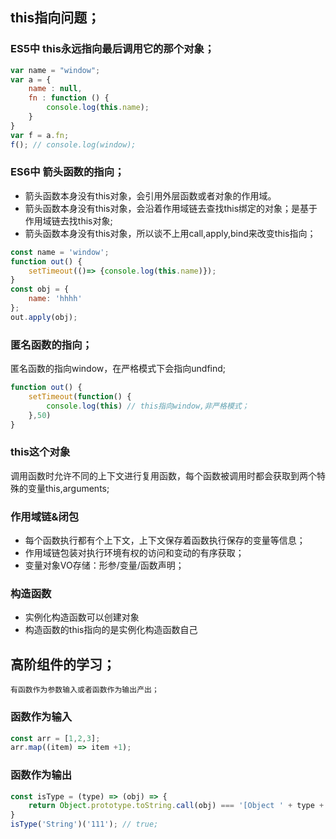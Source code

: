 ## this指向问题；
### ES5中 this永远指向最后调用它的那个对象；
```js
var name = "window";
var a = {
    name : null,
    fn : function () {
        console.log(this.name); 
    }
}
var f = a.fn;
f(); // console.log(window);
```
### ES6中 箭头函数的指向；
- 箭头函数本身没有this对象，会引用外层函数或者对象的作用域。
- 箭头函数本身没有this对象，会沿着作用域链去查找this绑定的对象；是基于作用域链去找this对象;
- 箭头函数本身没有this对象，所以谈不上用call,apply,bind来改变this指向；
```js
const name = 'window';
function out() {
    setTimeout(()=> {console.log(this.name)});
}
const obj = {
    name: 'hhhh'
};
out.apply(obj);
```

### 匿名函数的指向；
匿名函数的指向window，在严格模式下会指向undfind;
```js
function out() {
    setTimeout(function() {
        console.log(this) // this指向window,非严格模式；
    },50)
}
```
### this这个对象
调用函数时允许不同的上下文进行复用函数，每个函数被调用时都会获取到两个特殊的变量this,arguments;

### 作用域链&闭包
- 每个函数执行都有个上下文，上下文保存着函数执行保存的变量等信息；
- 作用域链包装对执行环境有权的访问和变动的有序获取；
- 变量对象VO存储：形参/变量/函数声明；

### 构造函数
- 实例化构造函数可以创建对象
- 构造函数的this指向的是实例化构造函数自己

## 高阶组件的学习；
    有函数作为参数输入或者函数作为输出产出；
### 函数作为输入
```js
const arr = [1,2,3];
arr.map((item) => item +1);
```
### 函数作为输出
```js
const isType = (type) => (obj) => {
    return Object.prototype.toString.call(obj) === '[Object ' + type + ']';
}
isType('String')('111'); // true;
```
